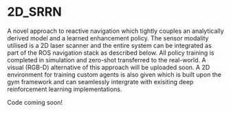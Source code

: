 # 2D_SRRN
A novel approach to reactive navigation which tightly couples an analytically derived model and a learned enhancement policy. The sensor modality utilised is a 2D laser scanner and the entire system can be integrated as part of the ROS navigation stack as described below. All policy training is completed in simulation and zero-shot transferred to the real-world. A visual (RGB-D) alternative of this approach will be uploaded soon. A 2D environment for training custom agents is also given which is built upon the gym framework and can seamlessly intergrate with exisiting deep reinforcement learning implementations.

Code coming soon!
